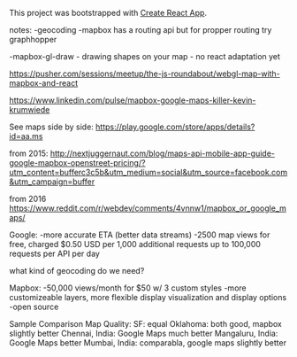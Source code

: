 This project was bootstrapped with [Create React App](https://github.com/facebookincubator/create-react-app).


notes: 
-geocoding
-mapbox has a routing api but for propper routing try graphhopper

-mapbox-gl-draw - drawing shapes on your map - no react adaptation yet

https://pusher.com/sessions/meetup/the-js-roundabout/webgl-map-with-mapbox-and-react

https://www.linkedin.com/pulse/mapbox-google-maps-killer-kevin-krumwiede

See maps side by side: 
https://play.google.com/store/apps/details?id=aa.ms

from 2015: 
http://nextjuggernaut.com/blog/maps-api-mobile-app-guide-google-mapbox-openstreet-pricing/?utm_content=bufferc3c5b&utm_medium=social&utm_source=facebook.com&utm_campaign=buffer

from 2016
https://www.reddit.com/r/webdev/comments/4vnnw1/mapbox_or_google_maps/ 

Google: 
-more accurate ETA (better data streams)
-2500 map views for free, charged $0.50 USD per 1,000 additional requests up to 100,000 requests per API per day


what kind of geocoding do we need? 


Mapbox: 
-50,000 views/month for $50 w/ 3 custom styles
-more customizeable layers, more flexible display visualization and display options
-open source



Sample Comparison Map Quality: 
SF: equal
Oklahoma: both good, mapbox slightly better
Chennai, India: Google Maps much better
Mangaluru, India: Google Maps better
Mumbai, India: comparabla, google maps slightly better


